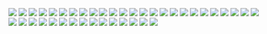 ![](https://github.com/lulab/exRNA/blob/master/docs/FAQ/FAQ_picture/Exiqon%20biofluids%20guidelines-miRNA_picture/0.png)
![](https://github.com/lulab/exRNA/blob/master/docs/FAQ/FAQ_picture/Exiqon%20biofluids%20guidelines-miRNA_picture/1.png)
![](https://github.com/lulab/exRNA/blob/master/docs/FAQ/FAQ_picture/Exiqon%20biofluids%20guidelines-miRNA_picture/2.png)
![](https://github.com/lulab/exRNA/blob/master/docs/FAQ/FAQ_picture/Exiqon%20biofluids%20guidelines-miRNA_picture/3.png)
![](https://github.com/lulab/exRNA/blob/master/docs/FAQ/FAQ_picture/Exiqon%20biofluids%20guidelines-miRNA_picture/4.png)
![](https://github.com/lulab/exRNA/blob/master/docs/FAQ/FAQ_picture/Exiqon%20biofluids%20guidelines-miRNA_picture/5.png)
![](https://github.com/lulab/exRNA/blob/master/docs/FAQ/FAQ_picture/Exiqon%20biofluids%20guidelines-miRNA_picture/6.png)
![](https://github.com/lulab/exRNA/blob/master/docs/FAQ/FAQ_picture/Exiqon%20biofluids%20guidelines-miRNA_picture/7.png)
![](https://github.com/lulab/exRNA/blob/master/docs/FAQ/FAQ_picture/Exiqon%20biofluids%20guidelines-miRNA_picture/8.png)
![](https://github.com/lulab/exRNA/blob/master/docs/FAQ/FAQ_picture/Exiqon%20biofluids%20guidelines-miRNA_picture/9.png)
![](https://github.com/lulab/exRNA/blob/master/docs/FAQ/FAQ_picture/Exiqon%20biofluids%20guidelines-miRNA_picture/11.png)
![](https://github.com/lulab/exRNA/blob/master/docs/FAQ/FAQ_picture/Exiqon%20biofluids%20guidelines-miRNA_picture/12.png)
![](https://github.com/lulab/exRNA/blob/master/docs/FAQ/FAQ_picture/Exiqon%20biofluids%20guidelines-miRNA_picture/13.png)
![](https://github.com/lulab/exRNA/blob/master/docs/FAQ/FAQ_picture/Exiqon%20biofluids%20guidelines-miRNA_picture/14.png)
![](https://github.com/lulab/exRNA/blob/master/docs/FAQ/FAQ_picture/Exiqon%20biofluids%20guidelines-miRNA_picture/15.png)
![](https://github.com/lulab/exRNA/blob/master/docs/FAQ/FAQ_picture/Exiqon%20biofluids%20guidelines-miRNA_picture/16.png)
![](https://github.com/lulab/exRNA/blob/master/docs/FAQ/FAQ_picture/Exiqon%20biofluids%20guidelines-miRNA_picture/17.png)
![](https://github.com/lulab/exRNA/blob/master/docs/FAQ/FAQ_picture/Exiqon%20biofluids%20guidelines-miRNA_picture/18.png)
![](https://github.com/lulab/exRNA/blob/master/docs/FAQ/FAQ_picture/Exiqon%20biofluids%20guidelines-miRNA_picture/19.png)
![](https://github.com/lulab/exRNA/blob/master/docs/FAQ/FAQ_picture/Exiqon%20biofluids%20guidelines-miRNA_picture/20.png)
![](https://github.com/lulab/exRNA/blob/master/docs/FAQ/FAQ_picture/Exiqon%20biofluids%20guidelines-miRNA_picture/21.png)
![](https://github.com/lulab/exRNA/blob/master/docs/FAQ/FAQ_picture/Exiqon%20biofluids%20guidelines-miRNA_picture/22.png)
![](https://github.com/lulab/exRNA/blob/master/docs/FAQ/FAQ_picture/Exiqon%20biofluids%20guidelines-miRNA_picture/23.png)
![](https://github.com/lulab/exRNA/blob/master/docs/FAQ/FAQ_picture/Exiqon%20biofluids%20guidelines-miRNA_picture/24.png)
![](https://github.com/lulab/exRNA/blob/master/docs/FAQ/FAQ_picture/Exiqon%20biofluids%20guidelines-miRNA_picture/25.png)
![](https://github.com/lulab/exRNA/blob/master/docs/FAQ/FAQ_picture/Exiqon%20biofluids%20guidelines-miRNA_picture/26.png)
![](https://github.com/lulab/exRNA/blob/master/docs/FAQ/FAQ_picture/Exiqon%20biofluids%20guidelines-miRNA_picture/27.png)
![](https://github.com/lulab/exRNA/blob/master/docs/FAQ/FAQ_picture/Exiqon%20biofluids%20guidelines-miRNA_picture/28.png)
![](https://github.com/lulab/exRNA/blob/master/docs/FAQ/FAQ_picture/Exiqon%20biofluids%20guidelines-miRNA_picture/29.png)
![](https://github.com/lulab/exRNA/blob/master/docs/FAQ/FAQ_picture/Exiqon%20biofluids%20guidelines-miRNA_picture/30.png)
![](https://github.com/lulab/exRNA/blob/master/docs/FAQ/FAQ_picture/Exiqon%20biofluids%20guidelines-miRNA_picture/31.png)
![](https://github.com/lulab/exRNA/blob/master/docs/FAQ/FAQ_picture/Exiqon%20biofluids%20guidelines-miRNA_picture/32.png)
![](https://github.com/lulab/exRNA/blob/master/docs/FAQ/FAQ_picture/Exiqon%20biofluids%20guidelines-miRNA_picture/33.png)
![](https://github.com/lulab/exRNA/blob/master/docs/FAQ/FAQ_picture/Exiqon%20biofluids%20guidelines-miRNA_picture/34.png)
![](https://github.com/lulab/exRNA/blob/master/docs/FAQ/FAQ_picture/Exiqon%20biofluids%20guidelines-miRNA_picture/35.png)
![](https://github.com/lulab/exRNA/blob/master/docs/FAQ/FAQ_picture/Exiqon%20biofluids%20guidelines-miRNA_picture/36.png)
![](https://github.com/lulab/exRNA/blob/master/docs/FAQ/FAQ_picture/Exiqon%20biofluids%20guidelines-miRNA_picture/37.png)
![](https://github.com/lulab/exRNA/blob/master/docs/FAQ/FAQ_picture/Exiqon%20biofluids%20guidelines-miRNA_picture/38.png)
![](https://github.com/lulab/exRNA/blob/master/docs/FAQ/FAQ_picture/Exiqon%20biofluids%20guidelines-miRNA_picture/39.png)
![](https://github.com/lulab/exRNA/blob/master/docs/FAQ/FAQ_picture/Exiqon%20biofluids%20guidelines-miRNA_picture/40.png)
